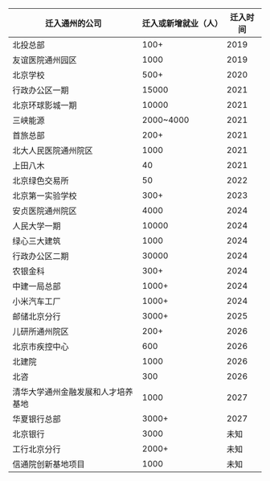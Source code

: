 
| 迁入通州的公司        |迁入或新增就业（人）  |迁入时间|
|-----------------------|--------------|--------|
|北投总部        |100+  |2019 |
|友谊医院通州园区|1000  |2019 |
|北京学校        |500+  |2020 |
|行政办公区一期  |15000 |2021 |
|北京环球影城一期|10000 |2021 |
|三峡能源    |2000~4000 |2021 |
|首旅总部    |200+      |2021 |
|北大人民医院通州院区| 1000 |2021 |
|上田八木 | 40  | 2021 |
|北京绿色交易所 | 50 | 2022 |
|北京第一实验学校 | 300+ | 2023 |
|安贞医院通州院区 |4000 |2024 |
|人民大学一期|10000 |2024 |
|绿心三大建筑 |1000 |2024 |
|行政办公区二期 |30000 |2024 |
|农银金科 |300+ |2024 |
|中建一局总部 | 1000+ | 2024 |
|小米汽车工厂 | 1000+ | 2024 |
|邮储北京分行 |3000+ |2025 |
|儿研所通州院区 |200+ |2026 |
|北京市疾控中心 |600 |2026 |
|北建院 |1000 |2026 |
|北咨 |300 |2026 |
|清华大学通州金融发展和人才培养基地|1000 |2027 |
|华夏银行总部 | 3000+ |2027 |
|北京银行 |3000 |未知 |
|工行北京分行| 2000+ |未知 |
|信通院创新基地项目 |1000 |未知 |








